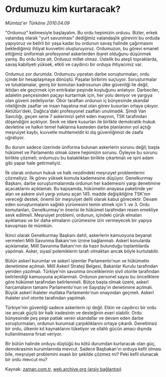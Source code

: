 # Ordumuzu kim kurtaracak?

*Mümtaz'er Türköne 2010.04.09*

<tr><td class="metin" colspan="2" style="padding-top: 20px; padding-left: 5px; ">"Ordumuz" kelimesiyle başlayalım. Bu ordu hepimizin ordusu. Bizler, erkek vatandaş olarak "yurt savunması" dediğimiz vatandaşlık görevini bu orduda yapıyoruz ve belirli bir yaşa kadar bu ordunun savaş halinde çağırmasını beklediğimiz ihtiyat kuvvetini oluşturuyoruz. Ordumuzun, bu görevi emanet ettiğimiz üniformalı profesyonel askerlerden ibaret olduğunu düşünmek yanlış. Bu ordu bize ait. Ordusuz millet olmaz. Üstelik bu ateşli topraklarda, savaş kabiliyeti yüksek, etkili ve caydırıcı bir orduya ihtiyacımız var.</td></tr><tr><td class="metin" colspan="2" style="padding-top: 20px; padding-left: 5px; "><p>Ordumuz zor durumda. Ordumuzu yıpratan darbe soruşturmaları, ordu içinde bir hesaplaşmaya dönüştü. Paşalar birbirini suçluyor. Soruşturmalar ve tutuklamalar, geniş bir komutan kadrosunun ülke güvenliği ile değil, iktidarı ele geçirmek için entrikalar peşinde koştuğunu anlatıyor. Darbeciler, adaletin pençesinden paçayı kurtarmak için, her yolu deniyor ve yargıya olan güveni zedeliyorlar. Öbür taraftan ordunun iç bünyesinde skandal niteliğinde zaaflar ve insan hayatına mal olan görev kusurları ortaya çıkıyor. Aktütün'deki, Dağlıca'daki profesyonel zaafları unutmadık. Şimdi Van Savcılığı, geçen sene 7 askerimizi şehit eden mayının, TSK tarafından döşendiğini açıklıyor. Sevk ve idare kusurları ile birlikte demokratik-hukuk devletine ve halkın temel haklarına kasteden darbe planlarının yol açtığı meşruiyet kaybı, kuvvetle muhtemeldir ki dış güvenliğimizi de zaafa uğratıyor.
<p>Bu durum sadece üzerinde üniforma bulunan askerlerin sorunu değil; başta hükümet ve Parlamento olmak üzere hepimizin sorunu. Öyleyse bu sorunu birlikte çözmeli; ordumuzu bu bataklıktan birlikte çıkartmalı ve işini adam gibi yapar hale getirmeliyiz.
<p>İlk olarak ordunun hukuk ve halk nezdindeki meşruiyet problemlerini çözmeliyiz. İlk görev yüksek komuta kademesine düşüyor. Genelkurmay Başkanı, darbe soruşturmalarında ordunun her kademesini yargı denetimine açacaklarını açıklamalı. Bu kapsamda, hükümetin anayasa paketinde yer alan ve askere sivil yargı yolunu açan 145. madde değişikliğine TSK'nın vereceği destek, önemli bir meşruiyet delili olarak kabul görecektir. Devam eden soruşturmaların sağlıklı yürümesini temin etmek için 1. ve 3. Ordu komutanları, Genelkurmay'ın önerisi ile hükümet tarafından resen emekliye sevk edilmeli. Meşruiyet problemi, ordunun, içindeki çürük elmaları ayıklaması ve bir daha elmaların çürümesine izin vermeyecek bir yapıya kavuşması ile mümkün.
<p>İkinci olarak Genelkurmay Başkanı dahil, askerlerin kamuoyuna beyanat vermeleri Milli Savunma Bakanı'nın iznine bağlanmalı. Askerî konularda açıklamalar, Millî Savunma Bakanı'nın da hazır bulunduğu toplantılarda yapılmalı. Asker, siyasî polemiklerin tarafı olmaktan ancak böyle kurtulabilir.
<p>Bütün askerî kurumlar ve askerî işlemler Parlamento'nun ve hükümetin denetimine açılmalı. Millî Askerî Strateji Belgesi, Bakanlar Kurulu tarafından yeniden yazılmalı. Türkiye'nin savunma önceliklerinin sivil otorite tarafından belirlendiği kamuoyuna açıklanmalı. Ordunun personel sayısı bu önceliklere göre hükümet tarafından belirlenmeli. Bütçe başta olmak üzere, askerî harcamaların tamamı Parlamento'nun ve Sayıştay'ın denetimine açılmalı. Büyük askerî ihaleler mutlaka Parlamento'nun onayından geçmeli. Askerî ihaleler sivil otorite tarafından yapılmalı.
<p>Türkiye'nin güvenliği sadece askerlerin işi değil. Etkin ve caydırıcı bir ordu ise ancak güçlü bir halk iradesinin ve desteğinin eseri olabilir. Ordu bünyesinde peş peşe patlak veren skandallar ve devam eden darbe soruşturmaları, ordunun kurumsal çarpıklıklarını ortaya çıkardı. Denetimsiz bir ordu, ülkenin kıt kaynaklarını tüketiyor ve silahlı gücün amacı dışında kullanılmasına fırsat veriyor.
<p>Bir bütün halinde orduyu düştüğü bu kötü durumdan kurtaracak olan güç, demokrasinin kurumlarında mevcut. Sadece Başbakan'ın orduya kefil olması bile, meşruiyet problemini esaslı bir şekilde çözmez mi? Peki kefil olunacak bir ordu mevcut mu? <br/></p></p></p></p></p></p></p></td></tr>

Kaynak: [zaman.com.tr](http://zaman.com.tr/yazar.do?yazino=971030), [web.archive.org (arşiv bağlantısı)](http://web.archive.org/web/20100414001049/http://www.zaman.com.tr:80/yazar.do?yazino=971030)
